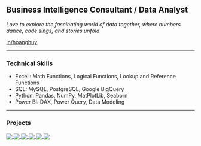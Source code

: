 ## Business Intelligence Consultant / Data Analyst
*Love to  explore the fascinating world of data together, where numbers dance, code sings, and stories unfold*

[in/hoanghuy](https://www.linkedin.com/in/hoanghuydatadriven/)

***

### **Technical Skills** 
- Excell: Math Functions, Logical Functions, Lookup and Reference Functions
- SQL: MySQL, PostgreSQL, Google BigQuery
- Python: Pandas, NumPy, MatPlotLib, Seaborn
- Power BI: DAX, Power Query, Data Modeling

***

### **Projects**
<a href="https://github.com/hhuy067/Python-KPMG-Project">
  <!-- Change the `github-readme-stats.anuraghazra1.vercel.app` to `github-readme-stats.vercel.app`  -->
  <img align="center" src="https://github-readme-stats.vercel.app/api/pin/?username=hhuy067&repo=Python-KPMG-Project&theme=shadow_blue" />
</a>  
<a href="https://github.com/hhuy067/PowerBI-Global-Superstore">
  <!-- Change the `github-readme-stats.anuraghazra1.vercel.app` to `github-readme-stats.vercel.app`  -->
  <img align="center" src="https://github-readme-stats.vercel.app/api/pin/?username=hhuy067&repo=PowerBI-Global-Superstore&theme=shadow_blue" />
</a>
<a href="https://github.com/hhuy067/PowerBI-User-Churn-Analysis">
  <!-- Change the `github-readme-stats.anuraghazra1.vercel.app` to `github-readme-stats.vercel.app`  -->
  <img align="center" src="https://github-readme-stats.vercel.app/api/pin/?username=hhuy067&repo=/PowerBI-User-Churn-Analysis&theme=shadow_blue" />
</a>  
<a href="https://github.com/hhuy067/RPAC-Costing-Analysis">
  <!-- Change the `github-readme-stats.anuraghazra1.vercel.app` to `github-readme-stats.vercel.app`  -->
  <img align="center" src="https://github-readme-stats.vercel.app/api/pin/?username=hhuy067&repo=RPAC-Costing-Analysis&theme=shadow_blue" />
</a>  
<a href="https://github.com/hhuy067/VPB-Credit-Card-Operation">
  <!-- Change the `github-readme-stats.anuraghazra1.vercel.app` to `github-readme-stats.vercel.app`  -->
  <img align="center" src="https://github-readme-stats.vercel.app/api/pin/?username=hhuy067&repo=VPB-Credit-Card-Operation&theme=shadow_blue" />
</a>  
<a href="https://github.com/hhuy067/GGDA-Bellabeat">
  <!-- Change the `github-readme-stats.anuraghazra1.vercel.app` to `github-readme-stats.vercel.app`  -->
  <img align="center" src="https://github-readme-stats.vercel.app/api/pin/?username=hhuy067&repo=GGDA-Bellabeat&theme=shadow_blue" />
</a>  


